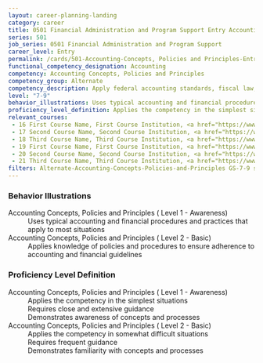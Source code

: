 ```yaml
---
layout: career-planning-landing
category: career
title: 0501 Financial Administration and Program Support Entry Accounting Concepts, Policies and Principles
series: 501
job_series: 0501 Financial Administration and Program Support
career_level: Entry
permalink: /cards/501-Accounting-Concepts, Policies and Principles-Entry
functional_competency_designation: Accounting
competency: Accounting Concepts, Policies and Principles
competency_group: Alternate
competency_description: Apply federal accounting standards, fiscal law, policies, regulations, principles, standards, internal controls and procedures to financial management activities
level: "7-9"
behavior_illustrations: Uses typical accounting and financial procedures and practices that apply to most situations ? Applies knowledge of policies and procedures to ensure adherence to accounting and financial guidelines
proficiency_level_definition: Applies the competency in the simplest situations ? Requires close and extensive guidance ? Demonstrates awareness of concepts and processes ? Applies the competency in somewhat difficult situations ? Requires frequent guidance ? Demonstrates familiarity with concepts and processes
relevant_courses: 
 - 16 First Course Name, First Course Institution, <a href="https://www.cfo.gov">www.cfo.gov</a>
 - 17 Second Course Name, Second Course Institution, <a href="https://www.cfo.gov">www.cfo.gov</a>
 - 18 Third Course Name, Third Course Institution, <a href="https://www.cfo.gov">www.cfo.gov</a>
 - 19 First Course Name, First Course Institution, <a href="https://www.cfo.gov">www.cfo.gov</a>
 - 20 Second Course Name, Second Course Institution, <a href="https://www.cfo.gov">www.cfo.gov</a>
 - 21 Third Course Name, Third Course Institution, <a href="https://www.cfo.gov">www.cfo.gov</a>
filters: Alternate-Accounting-Concepts-Policies-and-Principles GS-7-9 series-0501
---
```


<div class="desktop:grid-col-6 margin-y-205">
  <div class="border-top-05 bg-white padding-2 shadow-5 height-full members-hover border-1px border-gray-30 border-top-orange radius-lg">
    <h3>Behavior Illustrations</h3>
    <dl class="text-base"><dt>Accounting Concepts, Policies and Principles ( Level 1 - Awareness)</dt><dd>Uses typical accounting and financial procedures and practices that apply to most situations</dd><dt>Accounting Concepts, Policies and Principles ( Level 2 - Basic)</dt><dd>Applies knowledge of policies and procedures to ensure adherence to accounting and financial guidelines</dd></dl>
  </div>
</div>
<div class="desktop:grid-col-6 margin-y-205">
  <div class="border-top-05 bg-white padding-2 shadow-5 height-full members-hover border-1px border-gray-30 border-top-orange radius-lg">
    <h3>Proficiency Level Definition</h3>
    <dl class="text-base"><dt>Accounting Concepts, Policies and Principles ( Level 1 - Awareness)</dt><dd>Applies the competency in the simplest situations </dd><dd> Requires close and extensive guidance </dd><dd> Demonstrates awareness of concepts and processes</dd><dt>Accounting Concepts, Policies and Principles ( Level 2 - Basic)</dt><dd>Applies the competency in somewhat difficult situations </dd><dd> Requires frequent guidance </dd><dd> Demonstrates familiarity with concepts and processes</dd></dl>
  </div>
</div>